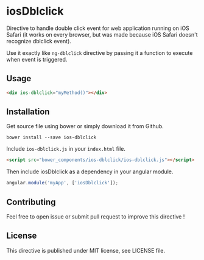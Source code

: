 # iosDblclick
Directive to handle double click event for web application running on iOS Safari (it works on every browser, but was made because iOS Safari doesn't recognize dblclick event).

Use it exactly like `ng-dblclick` directive by passing it a function to execute when event is triggered.

## Usage
```html
<div ios-dblclick="myMethod()"></div>
```

## Installation
Get source file using bower or simply download it from Github.
```
bower install --save ios-dblclick
```

Include `ios-dblclick.js` in your `index.html` file.
```html
<script src="bower_components/ios-dblclick/ios-dblclick.js"></script>
```

Then include iosDblclick as a dependency in your angular module.
```javascript
angular.module('myApp', ['iosDblclick']);
```

## Contributing
Feel free to open issue or submit pull request to improve this directive !

## License
This directive is published under MIT license, see LICENSE file.
